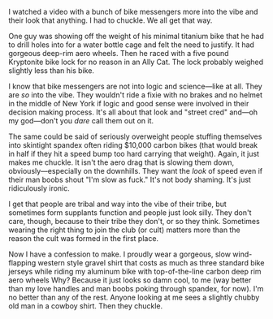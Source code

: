 I watched a video with a bunch of bike messengers more into the vibe and their look that anything. I had to chuckle. We all get that way.

One guy was showing off the weight of his minimal titanium bike that he had to drill holes into for a water bottle cage and felt the need to justify. It had gorgeous deep-rim aero wheels. Then he raced with a five pound Kryptonite bike lock for no reason in an Ally Cat. The lock probably weighed slightly less than his bike.

I know that bike messengers are not into logic and science—like at all. They are _so_ into the vibe. They wouldn't ride a fixie with no brakes and no helmet in the middle of New York if logic and good sense were involved in their decision making process. It's all about that look and "street cred" and—oh my god—don't you _dare_ call them out on it.

The same could be said of seriously overweight people stuffing themselves into skintight spandex often riding $10,000 carbon bikes (that would break in half if they hit a speed bump too hard carrying that weight). Again, it just makes me chuckle.  It isn't the aero drag that is slowing them down, obviously—especially on the downhills. They want the _look_ of speed even if their man boobs shout "I'm slow as fuck." It's not body shaming. It's just ridiculously ironic.

I get that people are tribal and way into the vibe of their tribe, but sometimes form supplants function and people just look silly. They don't care, though, because to their tribe they don't, or so they think. Sometimes wearing the right thing to join the club (or cult) matters more than the reason the cult was formed in the first place.

Now I have a confession to make. I proudly wear a gorgeous, slow wind-flapping western style gravel shirt that costs as much as three standard bike jerseys while riding my aluminum bike with top-of-the-line carbon deep rim aero wheels Why? Because it just looks so damn cool, to me (way better than my love handles and man boobs poking through spandex, for now). I'm no better than any of the rest. Anyone looking at me sees a slightly chubby old man in a cowboy shirt. Then they chuckle.